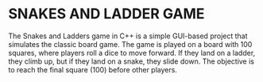 # SNAKES AND LADDER GAME
The Snakes and Ladders game in C++ is a simple GUI-based project that simulates the classic board game. The game is played on a board with 100 squares, where players roll a dice to move forward. If they land on a ladder, they climb up, but if they land on a snake, they slide down. The objective is to reach the final square (100) before other players.
